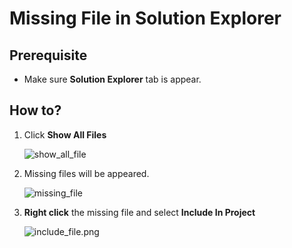 #  Missing File in Solution Explorer

## Prerequisite

- Make sure **Solution Explorer** tab is appear.

## How to?
1. Click **Show All Files**
	
	![show_all_file](./Image/show_all_file.jpeg)
2. Missing files will be appeared.
	
	![missing_file](./Image/missing_file.png)
3. **Right click** the missing file and select **Include In Project**
	
	![include_file.png](./Image/include_file.png)
